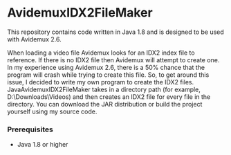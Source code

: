 # AvidemuxIDX2FileMaker
This repository contains code written in Java 1.8 and is designed to be used with Avidemux 2.6. 

When loading a video file Avidemux looks for an IDX2 index file to reference. If there is no IDX2 file then Avidemux will attempt to create one. In my experience using Avidemux 2.6, there is a 50% chance that the program will crash while trying to create this file. So, to get around this issue, I decided to write my own program to create the IDX2 files. JavaAvidemuxIDX2FileMaker takes in a directory path (for example, D:\Downloads\Videos) and then creates an IDX2 file for every file in the directory. You can download the JAR distribution or build the project yourself using my source code.

### Prerequisites
* Java 1.8 or higher
